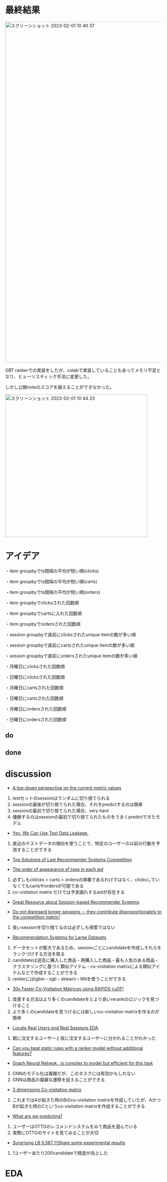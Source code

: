 # 最終結果
<img width="1092" alt="スクリーンショット 2023-02-01 10 40 37" src="https://user-images.githubusercontent.com/63344524/215924069-793f64d2-aa99-49cb-a389-a7d3ac7f6750.png">


GBT rankerでの実装をしたが、colabで実装していることもあってメモリ不足となり、ヒューリスティック手法に変更した。

しかし公開noteのスコアを越えることができなかった。

<img width="457" alt="スクリーンショット 2023-02-01 10 44 23" src="https://user-images.githubusercontent.com/63344524/215924561-c3ef430a-2ebe-4466-a19a-21ae7fa27c09.png">

# アイデア
・item groupbyでts間隔の平均が短い順(clicks)

・item groupbyでts間隔の平均が短い順(carts)

・item groupbyでts間隔の平均が短い順(orders)

・item groupbyでclicksされた回数順

・item groupbyでcartsに入れた回数順

・item groupbyでordersされた回数順

・session groupbyで直前にclicksされたunique itemの数が多い順

・session groupbyで直前にcartsされたunique itemの数が多い順

・session groupbyで直前にordersされたunique itemの数が多い順

・月曜日にclicksされた回数順

・日曜日にclicksされた回数順

・月曜日にcartsされた回数順

・日曜日にcartsされた回数順

・月曜日にordersされた回数順

・日曜日にordersされた回数順

## do

## done

# discussion

* [A top-down perspective on the current metric values](https://www.kaggle.com/competitions/otto-recommender-system/discussion/363874)
1. testセットのsessionはランダムに切り捨てられる
2. sessionの最後が切り捨てられた場合、それをpredictするのは簡単
3. sessionの最初で切り捨てられた場合、very hard
4. 優勝するのはsessionの最初で切り捨てられたものをうまくpredictできたモデル

* [Yes, We Can Use Test Data Leakage.](https://www.kaggle.com/competitions/otto-recommender-system/discussion/363939)
1. 直近のテストデータの傾向を使うことで、特定のユーザーの以前の行動を予測することができる

* [Top Solutions of Last Recommender Systems Competition](https://www.kaggle.com/competitions/otto-recommender-system/discussion/363950)

* [The order of appearance of type in each aid](https://www.kaggle.com/competitions/otto-recommender-system/discussion/364064)
1. 必ずしもcklicks > carts > ordersの順番であるわけではなく、clicksしていなくてもcartsやordersが可能である
2. co-visitation matrix だけでは予測漏れするaidが存在する

* [Great Resource about Session-based Recommender Systems](https://www.kaggle.com/competitions/otto-recommender-system/discussion/364099)

* [Do not disregard longer sessions -- they contribute disproportionately to the competition metric!](https://www.kaggle.com/competitions/otto-recommender-system/discussion/364375)
1. 長いsessionを切り捨てるのは必ずしも得策ではない

* [Recommendation Systems for Large Datasets](https://www.kaggle.com/competitions/otto-recommender-system/discussion/364721)
1. データセットが膨大であるため、sessionごとにcandidateを作成しそれらをランクづけする方法を取る
2. candidateは過去に購入した商品・再購入した商品・最も人気のある商品・クラスタリングに基づく類似アイテム・co-visitation matrixによる類似アイテムなどで作成することができる
3. rankerにはlgbm・xgb・sklearn・NNを使うことができる

* [30x Faster Co-Visitation Matrices using RAPIDS cuDF!](https://www.kaggle.com/competitions/otto-recommender-system/discussion/365369)
1. 改善する方法はより多くのcandidateをとより良いrerankのロジックを見つけること
2. より多くのcandidateを見つけるには新しいco-visitation matrixを作るのが簡単

* [Locate Real Users and Real Sessions EDA](https://www.kaggle.com/competitions/otto-recommender-system/discussion/366138)
1. 朝に注文するユーザーと夜に注文するユーザーに分かれることがわかった

* [Can you beat static rules with a ranker model without additional features?](https://www.kaggle.com/competitions/otto-recommender-system/discussion/366474)

* [Graph Neural Netwok , is complex to model but efficient for this task](https://www.kaggle.com/competitions/otto-recommender-system/discussion/368355)
1. GNNのモデル化は複雑だが、このタスクには有効かもしれない
2. GNNは商品の複雑な遷移を捉えることができる

* [3 dimensions Co-visitation matrix](https://www.kaggle.com/competitions/otto-recommender-system/discussion/368538)
1. これまではAが起きた時のBのco-visitation matrixを作成していたが、AかつBが起きた時のCというco-visitation matrixを作成することができる

* [What are we predicting?](https://www.kaggle.com/competitions/otto-recommender-system/discussion/368541)
1. ユーザーはOTTOのレコメンドシステムをみて商品を選んでいる
2. 実際にOTTOのサイトを見てみることが大切

* [Surprising LB 0.587 !!!Share some experimental results](https://www.kaggle.com/competitions/otto-recommender-system/discussion/370116)
1. 1ユーザーあたり200candidateで精度が向上した

# EDA
